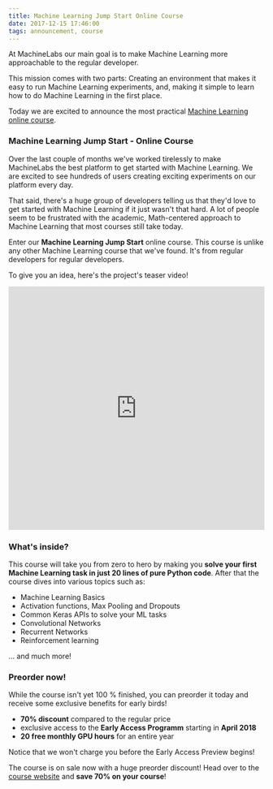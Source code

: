```yaml
---
title: Machine Learning Jump Start Online Course
date: 2017-12-15 17:46:00
tags: announcement, course
---
```


At MachineLabs our main goal is to make Machine Learning more approachable to the regular developer.

This mission comes with two parts: Creating an environment that makes it easy to run Machine Learning experiments, and, making it simple to learn how to do Machine Learning in the first place.

Today we are excited to announce the most practical <a href="https://course.machinelabs.ai" title="Machine Learning Jump Start">Machine Learning online course</a>.

<!-- more -->

### Machine Learning Jump Start - Online Course

Over the last couple of months we've worked tirelessly to make MachineLabs the best platform to get started with Machine Learning. We are excited to see hundreds of users creating exciting experiments on our platform every day.

That said, there's a huge group of developers telling us that they'd love to get started with Machine Learning if it just wasn't that hard. A lot of people seem to be frustrated with the academic, Math-centered approach to Machine Learning that most courses still take today.

Enter our **Machine Learning Jump Start** online course. This course is unlike any other Machine Learning course that we've found. It's from regular developers for regular developers. 

To give you an idea, here's the project's teaser video!

<iframe style="width: 100%;" height="480" src="https://www.youtube.com/embed/bmWnan_Y5Y4" frameborder="0" gesture="media" allow="encrypted-media" allowfullscreen></iframe>

### What's inside?

This course will take you from zero to hero by making you **solve your first Machine Learning task in just 20 lines of pure Python code**. After that the course dives into various topics such as:

- Machine Learning Basics
- Activation functions, Max Pooling and Dropouts
- Common Keras APIs to solve your ML tasks
- Convolutional Networks
- Recurrent Networks
- Reinforcement learning

... and much more!

### Preorder now!

While the course isn't yet 100 % finished, you can preorder it today and receive some exclusive benefits for early birds!

- **70% discount** compared to the regular price
- exclusive access to the **Early Access Programm** starting in **April 2018**
- **20 free monthly GPU hours** for an entire year

Notice that we won't charge you before the Early Access Preview begins!

The course is on sale now with a huge preorder discount! Head over to the <a href="https://course.machinelabs.ai" title="Machine Learning Jump Start Course">course website</a> and **save 70% on your course**!


